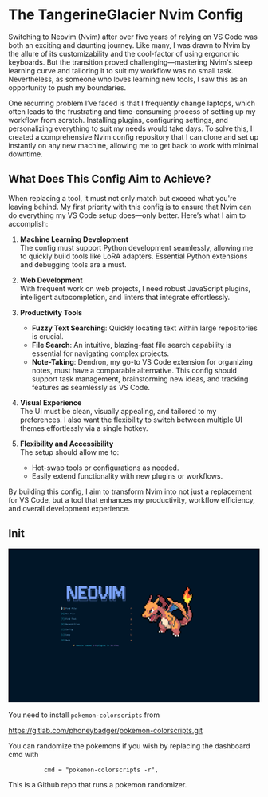 # The TangerineGlacier Nvim Config




Switching to Neovim (Nvim) after over five years of relying on VS Code was both an exciting and daunting journey. Like many, I was drawn to Nvim by the allure of its customizability and the cool-factor of using ergonomic keyboards. But the transition proved challenging—mastering Nvim's steep learning curve and tailoring it to suit my workflow was no small task. Nevertheless, as someone who loves learning new tools, I saw this as an opportunity to push my boundaries.

One recurring problem I’ve faced is that I frequently change laptops, which often leads to the frustrating and time-consuming process of setting up my workflow from scratch. Installing plugins, configuring settings, and personalizing everything to suit my needs would take days. To solve this, I created a comprehensive Nvim config repository that I can clone and set up instantly on any new machine, allowing me to get back to work with minimal downtime.

## What Does This Config Aim to Achieve?

When replacing a tool, it must not only match but exceed what you're leaving behind. My first priority with this config is to ensure that Nvim can do everything my VS Code setup does—only better. Here’s what I aim to accomplish:

1. **Machine Learning Development**  
   The config must support Python development seamlessly, allowing me to quickly build tools like LoRA adapters. Essential Python extensions and debugging tools are a must.

2. **Web Development**  
   With frequent work on web projects, I need robust JavaScript plugins, intelligent autocompletion, and linters that integrate effortlessly.

3. **Productivity Tools**  
   - **Fuzzy Text Searching**: Quickly locating text within large repositories is crucial.  
   - **File Search**: An intuitive, blazing-fast file search capability is essential for navigating complex projects.  
   - **Note-Taking**: Dendron, my go-to VS Code extension for organizing notes, must have a comparable alternative. This config should support task management, brainstorming new ideas, and tracking features as seamlessly as VS Code.  

4. **Visual Experience**  
   The UI must be clean, visually appealing, and tailored to my preferences. I also want the flexibility to switch between multiple UI themes effortlessly via a single hotkey.

5. **Flexibility and Accessibility**  
   The setup should allow me to:
   - Hot-swap tools or configurations as needed.  
   - Easily extend functionality with new plugins or workflows.  

By building this config, I aim to transform Nvim into not just a replacement for VS Code, but a tool that enhances my productivity, workflow efficiency, and overall development experience.


## Init

![alt text](image.png)

You need to install `pokemon-colorscripts` from 

https://gitlab.com/phoneybadger/pokemon-colorscripts.git

You can randomize the pokemons if you wish by replacing the dashboard cmd with

              cmd = "pokemon-colorscripts -r",

This is a Github repo that runs a pokemon randomizer.